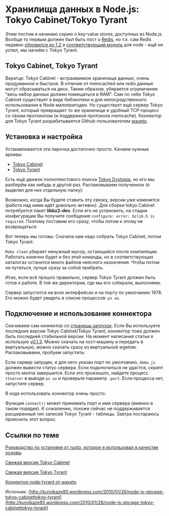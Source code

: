 # Хранилища данных в Node.js: Tokyo Cabinet/Tokyo Tyrant


Этим постом я начинаю серию о key-value stores, доступных из Node.js. Вообще то первым должен был быть пост о [Redis](http://code.google.com/p/redis/), но т.к. сам Redis недавно [обновился до 1.2](http://code.google.com/p/redis/downloads/detail?name=redis-1.2.0.tar.gz&can=2&q=) а [соответствующий модуль](http://github.com/fictorial/redis-node-client/tree/master) для node - ещё не успел, мы начнём с Tokyo Tyrant.


## Tokyo Cabinet, Tokyo Tyrant

Вкратце: Tokyo Cabinet - встраиваемое хранилище данных, очень продуманное и быстрое. В отличие от memcached или redis данные могут сбрасываться на диск. Таким образом, убирается ограничение "весь набор данных должен помещаться в RAM". Сам по себе Tokyo Cabinet существует в виде библиотеки и для непосредственного использования в Node малопригоден. Но существует ещё сервер Tokyo Tyrant, который превращает то же хранилище в удобный TCP-процесс со своим протоколом (и поддержкой протокола memcache). Коннектор для Tokyo Tyrant разрабатывается Github-пользователем [waveto](http://github.com/waveto).

## Установка и настройка

Устанавливается эта парочка достаточно просто. Качаем нужные архивы:

*   [Tokyo Cabinet](http://1978th.net/tokyocabinet/#packages)
*   [Tokyo Tyrant](http://1978th.net/tokyotyrant/#packages)

Есть ещё движок полнотекстового поиска [Tokyo Dystopia](http://1978th.net/tokyodystopia/#packages), но его мы разберём как нибудь в другой раз. Распаковываем полученное (я выделил для них отдельную папку):

Возможно, когда Вы будете ставить эту связку, версии уже изменятся (работа над ними идёт довольно активно). Для сборки tokyo Cabinet потребуется пакет **libbz2-dev**. Если его не установить, на стадии конфигурации Вы получите сообщение `configure: error: bzlib.h is required`. Поэтому поставим его сразу, чтобы потом к этому не возвращаться:

Вот теперь мы готовы. Сначала нам надо собрать Tokyo Cabinet, потом Tokyo Tyrant:

`Make clean` убирает ненужный мусор, остающийся после компиляции. Работать конечно будет и без этой команды, но в соответствующих каталогах останется много файлов неясного назначения. Чтобы потом не путаться, лучше сразу за собой прибрать.

Итак, если всё прошло правильно, сервер Tokyo Tyrant должен быть готов к работе. В той же директории, где мы его собирали, выполняем:

Сервер запустится на всех интерфейсах и на порту по умолчанию 1978\. Его можно будет увидеть в списке процессов: `ps ax`.

## Подключение и использование коннектора

Скачиваем сам коннектор со [страницы загрузок](http://github.com/waveto/node-tyrant/downloads). Если Вы используете последние версии Tokyo Cabinet/Tokyo Tyrant, коннектор тоже должен быть последней стабильной версии. На момент написания статьи я использую [v0.1.3](http://github.com/waveto/node-tyrant/zipball/v0.1.3). Можно скачать на хост-машину и передать в виртуальную, можно скачать сразу из виртуальной wgetом. Распаковываем, пробуем запустить:

Если сервер запущен, и для него указан порт по умолчанию, `demo.js` должен вывести статус сервера. Если подключиться не удастся, скрипт просто молча завершится. Если это произошло, найдите процесс `ttserver` в выводе `ps ax` и проверьте параметр `-port`. Если процесса нет, запустите сервер.

В коде использовать коннектор очень просто:


Функция `connect()` может принимать порт и имя сервера (именно в таком порядке). К сожалению, похоже сейчас не поддерживается расширенный тип записей Tokyo Tyrant - таблицы. Завтра постараюсь прояснить этот вопрос.

## Ссылки по теме

[Руководство по установке от ruoto, которое я использовал в качестве основы](http://openwferu.rubyforge.org/tokyo.html)  

[Свежая версия Tokyo Cabinet](http://1978th.net/tokyocabinet/#packages)  

[Свежая версия Tokyo Tyrant](http://1978th.net/tokyotyrant/#packages)  

[Коннектор node-tyrant от waveto](http://github.com/waveto/node-tyrant/tree/master)

Источник: [http://kuroikaze85.wordpress.com/2010/01/26/node-js-storage-tokyo-cabinettokyo-tyrant](http://kuroikaze85.wordpress.com/2010/01/26/node-js-storage-tokyo-cabinettokyo-tyrant)
